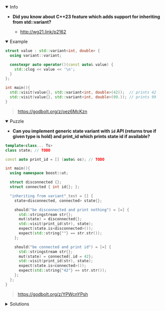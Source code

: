<details open><summary>Info</summary><p>

* **Did you know about C++23 feature which adds support for inheriting from std::variant?**

  * http://wg21.link/p2162

</p></details><details open><summary>Example</summary><p>

```cpp
struct value : std::variant<int, double> {
  using variant::variant;

  constexpr auto operator()(const auto& value) {
    std::clog << value << '\n';
  }
};

int main(){
  std::visit(value{}, std::variant<int, double>(42));  // prints 42
  std::visit(value{}, std::variant<int, double>(99.)); // prints 99
}
```

> https://godbolt.org/z/oez6McKzn

</p></details><details open><summary>Puzzle</summary><p>

* **Can you implement generic state variant with `id` API (returns true if given type is hold) and print_id which prints state id if available?**

```cpp
template<class... Ts>
class state; // TODO

const auto print_id = [] (auto& os); // TODO

int main(){
  using namespace boost::ut;

  struct disconnected {};
  struct connected { int id{}; };

  "inheriting from variant"_test = [] {
    state<disconnected, connected> state{};

    should("be disconnected and print nothing") = [=] {
      std::stringstream str{};
      mut(state) = disconnected{};
      std::visit(print_id(str), state);
      expect(state.is<disconnected>());
      expect(std::string{""} == str.str());
    };

    should("be connected and print id") = [=] {
      std::stringstream str{};
      mut(state) = connected{.id = 42};
      std::visit(print_id(str), state);
      expect(state.is<connected>());
      expect(std::string{"42"} == str.str());
    };
  };
}
```

> https://godbolt.org/z/YPWcnYPsh

</p></details><details><summary>Solutions</summary><p>
